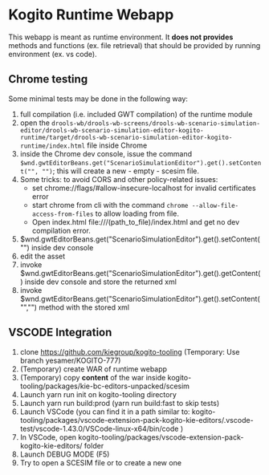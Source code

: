 Kogito Runtime Webapp
==================================

This webapp is meant as runtime environment. It **does not provides** methods and functions (ex. file retrieval) that should be provided by running environment (ex. vs code).

Chrome testing
--------------

Some minimal tests may be done in the following way:

1. full compilation (i.e. included GWT compilation) of the runtime module
2. open the `drools-wb/drools-wb-screens/drools-wb-scenario-simulation-editor/drools-wb-scenario-simulation-editor-kogito-runtime/target/drools-wb-scenario-simulation-editor-kogito-runtime/index.html` file inside Chrome
3. inside the Chrome dev console, issue the command `$wnd.gwtEditorBeans.get("ScenarioSimulationEditor").get().setContent("", "")`; this will create a new - empty - scesim file.
4. Some tricks: to avoid CORS and other policy-related issues:
    * set chrome://flags/#allow-insecure-localhost for invalid certificates error
    * start chrome from cli with the command `chrome --allow-file-access-from-files` to allow loading from file.
    * Open index.html file:///(path_to_file)/index.html and get no dev compilation error.
5. $wnd.gwtEditorBeans.get("ScenarioSimulationEditor").get().setContent("") inside dev console
6. edit the asset
7. invoke $wnd.gwtEditorBeans.get("ScenarioSimulationEditor").get().getContent() inside dev console and store the returned xml
8. invoke $wnd.gwtEditorBeans.get("ScenarioSimulationEditor").get().setContent("","") method with the stored xml

VSCODE Integration
------------------

1. clone https://github.com/kiegroup/kogito-tooling (Temporary: Use branch yesamer/KOGITO-777)
2. (Temporary) create WAR of runtime webapp
3. (Temporary) copy **content** of the war inside kogito-tooling/packages/kie-bc-editors-unpacked/scesim
4. Launch yarn run init on kogito-tooling directory
5. Launch yarn run build:prod (yarn run build:fast to skip tests)
6. Launch VSCode (you can find it in a path similar to: kogito-tooling/packages/vscode-extension-pack-kogito-kie-editors/.vscode-test/vscode-1.43.0/VSCode-linux-x64/bin/code )
7. In VSCode, open kogito-tooling/packages/vscode-extension-pack-kogito-kie-editors/ folder
8. Launch DEBUG MODE (F5)
9. Try to open a SCESIM file or to create a new one



